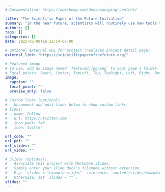 ```yaml
---
# Documentation: https://wowchemy.com/docs/managing-content/

title: "The Scientific Paper of the Future Initiative"
summary: "In the near future, scientists will routinely use new tools to develop research papers that will document all the associated digital objects (data, software, workflows, etc.). This will make science more open, promote fair credit of scientific contributions, and facilitate reproducibility. "
authors: []
tags: []
categories: []
date: 2022-05-09T16:21:54-07:00

# Optional external URL for project (replaces project detail page).
external_link: "https://scientificpaperofthefuture.org/"

# Featured image
# To use, add an image named `featured.jpg/png` to your page's folder.
# Focal points: Smart, Center, TopLeft, Top, TopRight, Left, Right, BottomLeft, Bottom, BottomRight.
image:
  caption: ""
  focal_point: ""
  preview_only: false

# Custom links (optional).
#   Uncomment and edit lines below to show custom links.
# links:
# - name: Follow
#   url: https://twitter.com
#   icon_pack: fab
#   icon: twitter

url_code: ""
url_pdf: ""
url_slides: ""
url_video: ""

# Slides (optional).
#   Associate this project with Markdown slides.
#   Simply enter your slide deck's filename without extension.
#   E.g. `slides = "example-slides"` references `content/slides/example-slides.md`.
#   Otherwise, set `slides = ""`.
slides: ""
---
```

